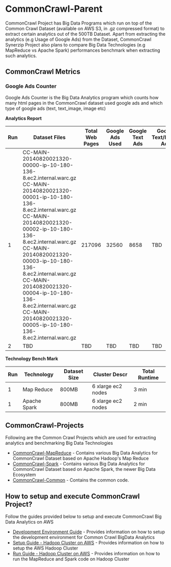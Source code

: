 CommonCrawl-Parent
=========

CommonCrawl Project has Big Data Programs which run on top of the Common Crawl Dataset (available on AWS S3, in .gz compressed format) to extract certain analytics out of the 500TB Dataset. Apart from extracting the analytics (e.g Usage of Google Ads) from the Dataset, CommonCrawl Synerzip Project also plans to compare Big Data Technologies (e.g MapReduce vs Apache Spark) performances benchmark when extracting such analytics.

CommonCrawl Metrics
-----

### Google Ads Counter
Google Ads Counter is the Big Data Analytics program which counts how many html pages in the CommonCrawl dataset used google ads and which type of google ads (text, text_image, image etc)

**Analytics Report**

| Run | Dataset Files | Total Web Pages | Google Ads Used | Google Text Ads | Google Text/Image Ads | Google Image Ads |
|-----|---------------|-----------------|-----------------|-----------------|---------------------------|------------------|
| 1 | CC-MAIN-20140820021320-00000-ip-10-180-136-8.ec2.internal.warc.gz <br/>CC-MAIN-20140820021320-00001-ip-10-180-136-8.ec2.internal.warc.gz <br/> CC-MAIN-20140820021320-00002-ip-10-180-136-8.ec2.internal.warc.gz <br/>CC-MAIN-20140820021320-00003-ip-10-180-136-8.ec2.internal.warc.gz <br/>CC-MAIN-20140820021320-00004-ip-10-180-136-8.ec2.internal.warc.gz<br/>CC-MAIN-20140820021320-00005-ip-10-180-136-8.ec2.internal.warc.gz | 217096 | 32560 | 8658 | TBD | 12975 |
| 2 | TBD | TBD | TBD | TBD | TBD | TBD | 

**Technology Bench Mark**
   
| Run | Technology | Dataset Size | Cluster Descr | Total Runtime |
|-----|------------|--------------|---------------|---------------|
| 1 | Map Reduce | 800MB | 6 xlarge ec2 nodes| 3 min |
| 1 | Apache Spark | 800MB | 6 xlarge ec2 nodes | 2 min |
   


CommonCrawl-Projects
-----
Following are the Common Crawl Projects which are used for extracting analytics and benchmarking Big Data Technologies
* [CommonCrawl-MapReduce](http://github.com/synerzip/CommonCrawl-MapReduce) - Contains various Big Data Analytics for CommonCrawl Dataset based on Apache Hadoop's Map Reduce
* [CommonCrawl-Spark](http://github.com/synerzip/CommonCrawl-Spark) - Contains various Big Data Analytics for CommonCrawl Dataset based on Apache Spark, the newer Big Data Ecosystem
* [CommonCrawl-Common](http://github.com/synerzip/CommonCrawl-Common) - Contains the common code.


How to setup and execute CommonCrawl Project?
-----
Follow the guides provided below to setup and execute CommonCrawl Big Data Analytics on AWS 

* [Development Environment Guide](http://github.com/synerzip/CommonCrawl-Parent/blob/master/dev_env_setup.md) - Provides information on how to setup the development environment for Common Crawl BigData Analytics
* [Setup Guide - Hadoop Cluster on AWS](http://github.com/synerzip/CommonCrawl-Parent/blob/master/aws_setup.md) - Provides information on how to setup the AWS Hadoop Cluster
* [Run Guide - Hadoop Cluster on AWS](http://github.com/synerzip/CommonCrawl-Parent/blob/master/execute_on_aws.md) - Provides information on how to run the MapReduce and Spark code on Hadoop Cluster
